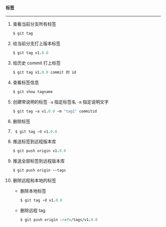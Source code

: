 #### 标签

---

1. 查看当前分支所有标签

    ```ruby
    $ git tag
    ```

2. 给当前分支打上版本标签

    ```ruby
    $ git tag v1.0.0
    ```

3. 给历史 commit 打上标签

    ```ruby
    $ git tag v1.0.0 commit 的 id
    ```

4. 查看标签信息

    ```ruby
    $ git show tagname
    ```

5. 创建带说明的标签  `-a` 指定标签名 `-m` 指定说明文字

    ```ruby
    $ git tag -a v1.0.0 -m "tag1" commitid
    ```

6. 删除标签

7. ```ruby
    $ git tag -d v1.0.0
    ```

8. 推送标签到远程版本库

    ```ruby
    $ git push origin v1.0.0
    ```

9. 推送全部标签到远程版本库

    ```ruby
    $ git push origin --tags
    ```

10. 删除远程和本地的标签

    - 删除本地标签

        ```ruby
        $ git tag -d v1.0.0
        ```

    - 删除远程 tag

        ```ruby
        $ git push origin :refs/tags/v1.0.0
        ```

        



